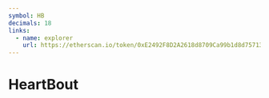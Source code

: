 ```yaml
---
symbol: HB
decimals: 18
links:
  - name: explorer
    url: https://etherscan.io/token/0xE2492F8D2A2618d8709Ca99b1d8d75713Bd84089
---
```


# HeartBout
